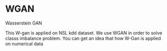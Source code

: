 # WGAN
Wasserstein GAN

This W-gan is applied on NSL kdd dataset.
We use WGAN in order to solve classs imbalance problem.
You can get an idea that how W-Gan is applied on numerical data
